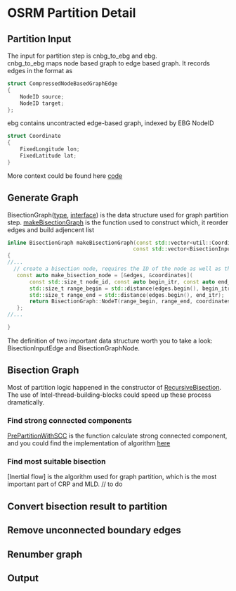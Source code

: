 # OSRM Partition Detail

## Partition Input
The input for partition step is cnbg_to_ebg and ebg. <br/>
cnbg_to_ebg maps node based graph to edge based graph.  It records edges in the format as
```C++
struct CompressedNodeBasedGraphEdge
{
    NodeID source;
    NodeID target;
};
```
ebg contains uncontracted edge-based graph, indexed by EBG NodeID
```C++
struct Coordinate
{
    FixedLongitude lon;
    FixedLatitude lat;
}
```

More context could be found here [code](https://github.com/Project-OSRM/osrm-backend/blob/v5.20.0/src/partitioner/partitioner.cpp#L45)


## Generate Graph
 BisectionGraph([type](https://github.com/Project-OSRM/osrm-backend/blob/v5.20.0/include/partitioner/bisection_graph.hpp#L56), [interface](https://github.com/Project-OSRM/osrm-backend/blob/v5.20.0/include/partitioner/partition_graph.hpp#L64)) is the data structure used for graph partition step.  [makeBisectionGraph](end/blob/v5.20.0/include/partitioner/bisection_graph.hpp#L60) is the function used to construct which, it reorder edges and build adjencent list

 ```C++
inline BisectionGraph makeBisectionGraph(const std::vector<util::Coordinate> &coordinates,
                                         const std::vector<BisectionInputEdge> &edges)
 {
//...
   // create a bisection node, requires the ID of the node as well as the lower bound to its edges
    const auto make_bisection_node = [&edges, &coordinates](
        const std::size_t node_id, const auto begin_itr, const auto end_itr) {
        std::size_t range_begin = std::distance(edges.begin(), begin_itr);
        std::size_t range_end = std::distance(edges.begin(), end_itr);
        return BisectionGraph::NodeT(range_begin, range_end, coordinates[node_id], node_id);
    };
//...

 }

 ```
The definition of two important data structure worth you to take a look: BisectionInputEdge and BisectionGraphNode.


## Bisection Graph
Most of partition logic happened in the constructor of [RecursiveBisection](https://github.com/Project-OSRM/osrm-backend/blob/v5.20.0/src/partitioner/recursive_bisection.cpp#L33).  The use of Intel-thread-building-blocks could speed up these process dramatically.

### Find strong connected components
[PrePartitionWithSCC](https://github.com/Project-OSRM/osrm-backend/blob/v5.20.0/src/partitioner/recursive_bisection_state.cpp#L91) is the function calculate strong connected component, and you could find the implementation of algorithm [here](https://github.com/Project-OSRM/osrm-backend/blob/v5.20.0/include/extractor/tarjan_scc.hpp#L62)

### Find most suitable bisection
[Inertial flow] is the algorithm used for graph partition, which is the most important part of CRP and MLD.
// to do


## Convert bisection result to partition


## Remove unconnected boundary edges


## Renumber graph


## Output

